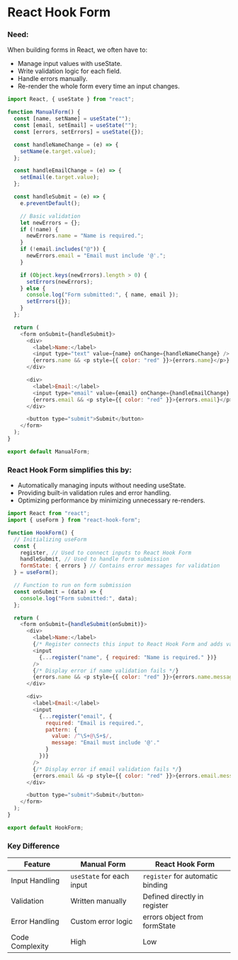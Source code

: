 # React Hook Form

### Need:
When building forms in React, we often have to:
- Manage input values with useState.
- Write validation logic for each field.
- Handle errors manually.
- Re-render the whole form every time an input changes.

```javascript
import React, { useState } from "react";

function ManualForm() {
  const [name, setName] = useState("");
  const [email, setEmail] = useState("");
  const [errors, setErrors] = useState({});

  const handleNameChange = (e) => {
    setName(e.target.value);
  };

  const handleEmailChange = (e) => {
    setEmail(e.target.value);
  };

  const handleSubmit = (e) => {
    e.preventDefault();

    // Basic validation
    let newErrors = {};
    if (!name) {
      newErrors.name = "Name is required.";
    }
    if (!email.includes("@")) {
      newErrors.email = "Email must include '@'.";
    }

    if (Object.keys(newErrors).length > 0) {
      setErrors(newErrors);
    } else {
      console.log("Form submitted:", { name, email });
      setErrors({});
    }
  };

  return (
    <form onSubmit={handleSubmit}>
      <div>
        <label>Name:</label>
        <input type="text" value={name} onChange={handleNameChange} />
        {errors.name && <p style={{ color: "red" }}>{errors.name}</p>}
      </div>

      <div>
        <label>Email:</label>
        <input type="email" value={email} onChange={handleEmailChange} />
        {errors.email && <p style={{ color: "red" }}>{errors.email}</p>}
      </div>

      <button type="submit">Submit</button>
    </form>
  );
}

export default ManualForm;
```

### React Hook Form simplifies this by:
- Automatically managing inputs without needing useState.
- Providing built-in validation rules and error handling.
- Optimizing performance by minimizing unnecessary re-renders.

```javascript
import React from "react";
import { useForm } from "react-hook-form";

function HookForm() {
  // Initializing useForm
  const { 
    register, // Used to connect inputs to React Hook Form
    handleSubmit, // Used to handle form submission
    formState: { errors } // Contains error messages for validation
  } = useForm();

  // Function to run on form submission
  const onSubmit = (data) => {
    console.log("Form submitted:", data);
  };

  return (
    <form onSubmit={handleSubmit(onSubmit)}>
      <div>
        <label>Name:</label>
        {/* Register connects this input to React Hook Form and adds validation */}
        <input 
          {...register("name", { required: "Name is required." })}
        />
        {/* Display error if name validation fails */}
        {errors.name && <p style={{ color: "red" }}>{errors.name.message}</p>}
      </div>

      <div>
        <label>Email:</label>
        <input 
          {...register("email", { 
            required: "Email is required.",
            pattern: {
              value: /^\S+@\S+$/,
              message: "Email must include '@'."
            }
          })}
        />
        {/* Display error if email validation fails */}
        {errors.email && <p style={{ color: "red" }}>{errors.email.message}</p>}
      </div>

      <button type="submit">Submit</button>
    </form>
  );
}

export default HookForm;
```
### Key Difference

| Feature | Manual Form | React Hook Form |
|---------|-------------|-----------------|
|Input Handling | `useState` for each input | `register` for automatic binding |
| Validation | Written manually | Defined directly in register|
| Error Handling | Custom error logic | errors object from formState |
| Code Complexity | High | Low |